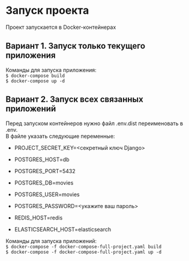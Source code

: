 # Запуск проекта

Проект запускается в Docker-контейнерах
## Вариант 1. Запуск только текущего приложения
Команды для запуска приложения:  
```$ docker-compose build```  
```$ docker-compose up -d```  

## Вариант 2. Запуск всех связанных приложений
Перед запуском контейнеров нужно файл .env.dist переименовать в .env.  
В файле указать следующие переменные:
- PROJECT_SECRET_KEY=<секретный ключ Django>

- POSTGRES_HOST=db
- POSTGRES_PORT=5432
- POSTGRES_DB=movies
- POSTGRES_USER=movies
- POSTGRES_PASSWORD=<укажите ваш пароль>
- REDIS_HOST=redis
- ELASTICSEARCH_HOST=elasticsearch

Команды для запуска приложений:  
```$ docker-compose -f docker-compose-full-project.yaml build```  
```$ docker-compose -f docker-compose-full-project.yaml up -d```  